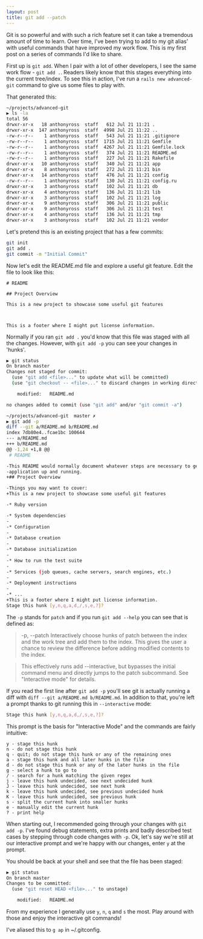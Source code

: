 ```yaml
---
layout: post
title: git add --patch
---
```


Git is so powerful and with such a rich feature set it can take a tremendous amount of time to learn.  Over time, I've been trying to add to my git alias' with useful commands that have improved my work flow.  This is my first post on a series of commands I'd like to share.

First up is `git add`.  When I pair with a lot of other developers, I see the same work flow - `git add .`.  Readers likely know that this stages everything into the current tree/index.  To see this in action, I've run a `rails new advanced-git` command to give us some files to play with.

That generated this:

```bash
~/projects/advanced-git
▶ ls -la
total 56
drwxr-xr-x   18 anthonyross  staff   612 Jul 21 11:21 .
drwxr-xr-x  147 anthonyross  staff  4998 Jul 21 11:22 ..
-rw-r--r--    1 anthonyross  staff   543 Jul 21 11:21 .gitignore
-rw-r--r--    1 anthonyross  staff  1715 Jul 21 11:21 Gemfile
-rw-r--r--    1 anthonyross  staff  4267 Jul 21 11:21 Gemfile.lock
-rw-r--r--    1 anthonyross  staff   374 Jul 21 11:21 README.md
-rw-r--r--    1 anthonyross  staff   227 Jul 21 11:21 Rakefile
drwxr-xr-x   10 anthonyross  staff   340 Jul 21 11:21 app
drwxr-xr-x    8 anthonyross  staff   272 Jul 21 11:21 bin
drwxr-xr-x   14 anthonyross  staff   476 Jul 21 11:21 config
-rw-r--r--    1 anthonyross  staff   130 Jul 21 11:21 config.ru
drwxr-xr-x    3 anthonyross  staff   102 Jul 21 11:21 db
drwxr-xr-x    4 anthonyross  staff   136 Jul 21 11:21 lib
drwxr-xr-x    3 anthonyross  staff   102 Jul 21 11:21 log
drwxr-xr-x    9 anthonyross  staff   306 Jul 21 11:21 public
drwxr-xr-x    9 anthonyross  staff   306 Jul 21 11:21 test
drwxr-xr-x    4 anthonyross  staff   136 Jul 21 11:21 tmp
drwxr-xr-x    3 anthonyross  staff   102 Jul 21 11:21 vendor
```

Let's pretend this is an existing project that has a few commits:

```bash
git init
git add .
git commit -m "Initial Commit"
```

Now let's edit the README.md file and explore a useful git feature.  Edit the file to look like this:

```
# README

## Project Overview

This is a new project to showcase some useful git features



This is a footer where I might put license information.
```

Normally if you ran `git add .` you'd know that this file was staged with all the changes.  However, with `git add -p` you can see your changes in 'hunks'.

```bash
▶ git status
On branch master
Changes not staged for commit:
  (use "git add <file>..." to update what will be committed)
  (use "git checkout -- <file>..." to discard changes in working directory)

	modified:   README.md

no changes added to commit (use "git add" and/or "git commit -a")

~/projects/advanced-git  master ✗
▶ git add -p
diff --git a/README.md b/README.md
index 7db80e4..fcae1bc 100644
--- a/README.md
+++ b/README.md
@@ -1,24 +1,8 @@
 # README

-This README would normally document whatever steps are necessary to get the
-application up and running.
+## Project Overview

-Things you may want to cover:
+This is a new project to showcase some useful git features

-* Ruby version

-* System dependencies
-
-* Configuration
-
-* Database creation
-
-* Database initialization
-
-* How to run the test suite
-
-* Services (job queues, cache servers, search engines, etc.)
-
-* Deployment instructions
-
-* ...
+This is a footer where I might put license information.
Stage this hunk [y,n,q,a,d,/,s,e,?]?
```

The `-p` stands for `patch` and if you run `git add --help` you can see that is defined as:

> -p, --patch
  Interactively choose hunks of patch between the index and the work tree and add them to the index. This gives the user a chance to review the
  difference before adding modified contents to the index.

> This effectively runs add --interactive, but bypasses the initial command menu and directly jumps to the patch subcommand. See "Interactive mode" for details.

If you read the first line after `git add -p` you'll see git is actually running a diff with `diff --git a/README.md b/README.md`.  In addition to that, you're left a prompt thanks to git running this in `--interactive` mode:

```bash
Stage this hunk [y,n,q,a,d,/,s,e,?]?
```

This prompt is the basis for "Interactive Mode" and the commands are fairly intuitive:

```
y - stage this hunk
n - do not stage this hunk
q - quit; do not stage this hunk or any of the remaining ones
a - stage this hunk and all later hunks in the file
d - do not stage this hunk or any of the later hunks in the file
g - select a hunk to go to
/ - search for a hunk matching the given regex
j - leave this hunk undecided, see next undecided hunk
J - leave this hunk undecided, see next hunk
k - leave this hunk undecided, see previous undecided hunk
K - leave this hunk undecided, see previous hunk
s - split the current hunk into smaller hunks
e - manually edit the current hunk
? - print help
```

When starting out, I recommended going through your changes with `git add -p`.  I've found debug statements, extra prints and badly described test cases by stepping through code changes with `-p`.  Ok, let's say we're still at our interactive prompt and we're happy with our changes, enter `y` at the prompt.

You should be back at your shell and see that the file has been staged:

```bash
▶ git status
On branch master
Changes to be committed:
  (use "git reset HEAD <file>..." to unstage)

	modified:   README.md
 ```

 From my experience I generally use `y`, `n`, `q` and `s` the most.  Play around with those and enjoy the interactive git commands!

I've aliased this to `g ap` in ~/.gitconfig.
